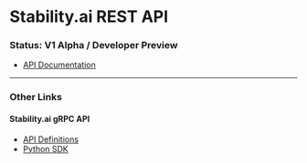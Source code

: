 # Stability.ai REST API

### Status: V1 Alpha / Developer Preview

- [API Documentation](https://api.stability.ai)

---

### Other Links

#### Stability.ai gRPC API

- [API Definitions](https://github.com/Stability-AI/api-interfaces)
- [Python SDK](https://github.com/Stability-AI/stability-sdk)
